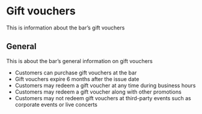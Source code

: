 # Gift vouchers

This is information about the bar’s gift vouchers

## General

This is about the bar’s general information on gift vouchers

- Customers can purchase gift vouchers at the bar
- Gift vouchers expire 6 months after the issue date
- Customers may redeem a gift voucher at any time during business hours
- Customers may redeem a gift voucher along with other promotions
- Customers may not redeem gift vouchers at third-party events such as corporate events or live concerts